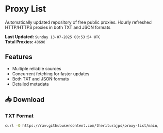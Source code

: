 # Proxy List

Automatically updated repository of free public proxies. Hourly refreshed HTTP/HTTPS proxies in both TXT and JSON formats.

**Last Updated:** `Sunday 13-07-2025 00:53:54 UTC`  
**Total Proxies:** `40690`

## Features
- Multiple reliable sources
- Concurrent fetching for faster updates
- Both TXT and JSON formats
- Detailed metadata

## 📥 Download

### TXT Format
```bash
curl -O https://raw.githubusercontent.com/theriturajps/proxy-list/main/proxies.txt
